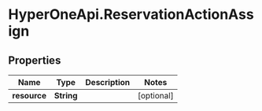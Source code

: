 # HyperOneApi.ReservationActionAssign

## Properties
Name | Type | Description | Notes
------------ | ------------- | ------------- | -------------
**resource** | **String** |  | [optional] 



